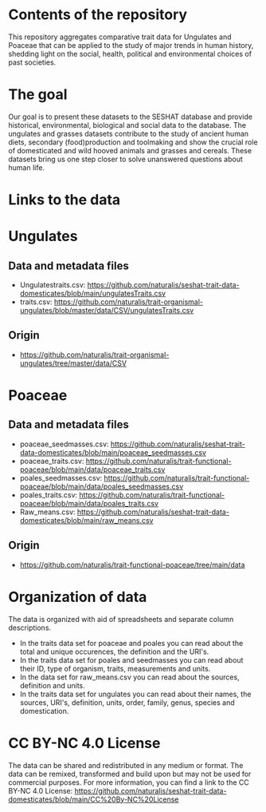 # Contents of the repository

This repository aggregates comparative trait data for Ungulates and Poaceae that can be applied to 
the study of major trends in human history, shedding light on the social, health, political and 
environmental choices of past societies.

# The goal

Our goal is to present these datasets to the SESHAT database and provide historical, environmental, biological 
and social data to the database. The ungulates and grasses datasets contribute to the study of ancient 
human diets, secondary (food)production and toolmaking and show the crucial role of domesticated and 
wild hooved animals and grasses and cereals. These datasets bring us one step closer to solve 
unanswered questions about human life.

# Links to the data

# Ungulates
## Data and metadata files
- Ungulatestraits.csv: https://github.com/naturalis/seshat-trait-data-domesticates/blob/main/ungulatesTraits.csv
- traits.csv: https://github.com/naturalis/trait-organismal-ungulates/blob/master/data/CSV/ungulatesTraits.csv

## Origin
- https://github.com/naturalis/trait-organismal-ungulates/tree/master/data/CSV
 
# Poaceae
## Data and metadata files
- poaceae_seedmasses.csv: https://github.com/naturalis/seshat-trait-data-domesticates/blob/main/poaceae_seedmasses.csv 
- poaceae_traits.csv: https://github.com/naturalis/trait-functional-poaceae/blob/main/data/poaceae_traits.csv
-	poales_seedmasses.csv: https://github.com/naturalis/trait-functional-poaceae/blob/main/data/poales_seedmasses.csv
-	poales_traits.csv: https://github.com/naturalis/trait-functional-poaceae/blob/main/data/poales_traits.csv
-	Raw_means.csv: https://github.com/naturalis/seshat-trait-data-domesticates/blob/main/raw_means.csv

## Origin 
-  https://github.com/naturalis/trait-functional-poaceae/tree/main/data


# Organization of data

The data is organized with aid of spreadsheets and separate column descriptions.
-	In the traits data set for poaceae and poales you can read about the total and unique occurences, the definition and the URI's.
- In the traits data set for poales and seedmasses you can read about their ID, type of organism, traits, measurements and units.
- In the data set for raw_means.csv you can read about the sources, definition and units.
- In the traits data set for ungulates you can read about their names, the sources, URI's, definition, units, order, family, genus, species and domestication.

# CC BY-NC 4.0 License

The data can be shared and redistributed in any medium or format. The data can be remixed, transformed and build upon 
but may not be used for commercial purposes. For more information, you can find a link to the CC BY-NC 4.0 License: 
https://github.com/naturalis/seshat-trait-data-domesticates/blob/main/CC%20By-NC%20License





